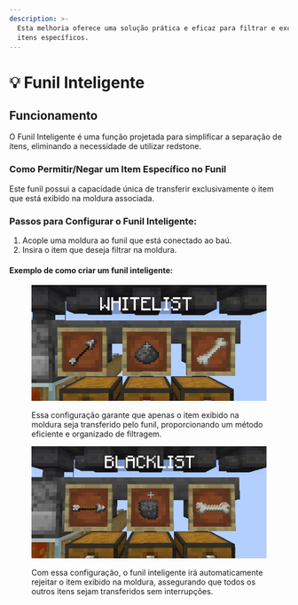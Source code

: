 ```yaml
---
description: >-
  Esta melhoria oferece uma solução prática e eficaz para filtrar e excluir
  itens específicos.
---
```


# 💡 Funil Inteligente

## **Funcionamento**

O Funil Inteligente é uma função projetada para simplificar a separação de itens, eliminando a necessidade de utilizar redstone.

### **Como Permitir/Negar um Item Específico no Funil**

Este funil possui a capacidade única de transferir exclusivamente o item que está exibido na moldura associada.

### **Passos para Configurar o Funil Inteligente:**

1. Acople uma moldura ao funil que está conectado ao baú.
2. Insira o item que deseja filtrar na moldura.

#### **Exemplo de como criar um funil inteligente:**

<figure><img src="../../.gitbook/assets/image (1) (1) (1).png" alt=""><figcaption><p>Essa configuração garante que apenas o item exibido na moldura seja transferido pelo funil, proporcionando um método eficiente e organizado de filtragem.</p></figcaption></figure>

<figure><img src="../../.gitbook/assets/image (1) (1) (1) (1).png" alt=""><figcaption><p>Com essa configuração, o funil inteligente irá automaticamente rejeitar o item exibido na moldura, assegurando que todos os outros itens sejam transferidos sem interrupções.</p></figcaption></figure>
